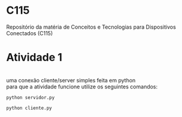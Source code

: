 # C115
Repositório da matéria de Conceitos e Tecnologias para Dispositivos Conectados (C115)
<br>
<h1>Atividade 1</h1><br>
uma conexão cliente/server simples feita em python <br>
para que a atividade funcione utilize os seguintes comandos:<br>

```
python servidor.py

```

```
python cliente.py

```
